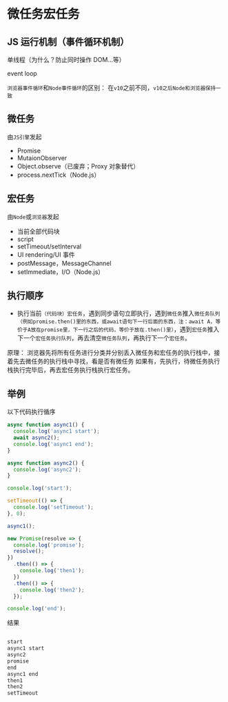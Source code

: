 # 微任务宏任务

## JS 运行机制（事件循环机制）

单线程（为什么？防止同时操作 DOM...等）

event loop

`浏览器事件循环`和`Node事件循环`的区别： 在`v10`之前不同，`v10之后Node和浏览器保持一致`

## 微任务

由`JS引擎`发起

- Promise
- MutaionObserver
- Object.observe（已废弃；Proxy 对象替代）
- process.nextTick（Node.js）

## 宏任务

由`Node`或`浏览器`发起

- 当前全部代码块
- script
- setTimeout/setInterval
- UI rendering/UI 事件
- postMessage，MessageChannel
- setImmediate，I/O（Node.js）

## 执行顺序

- 执行当前`（代码块）宏任务`，遇到同步语句立即执行，遇到`微任务`推入`微任务队列（例如promise.then()里的东西，或await语句下一行后面的东西，注：await A，等价于A放在promise里，下一行之后的代码，等价于放在.then()里）`，遇到`宏任务`推入下一个`宏任务执行队列`，再去清空`微任务队列`，再执行下一个`宏任务`。

原理： 浏览器先将所有任务进行分类并分别丢入微任务和宏任务的执行栈中，接着先去微任务的执行栈中寻找，看是否有微任务
如果有，先执行，待微任务执行栈执行完毕后，再去宏任务执行栈执行宏任务。

## 举例

以下代码执行循序

```js
async function async1() {
  console.log('async1 start');
  await async2();
  console.log('async1 end');
}

async function async2() {
  console.log('async2');
}

console.log('start');

setTimeout(() => {
  console.log('setTimeout');
}, 0);

async1();

new Promise(resolve => {
  console.log('promise');
  resolve();
})
  .then(() => {
    console.log('then1');
  })
  .then(() => {
    console.log('then2');
  });

console.log('end');
```

结果

```js

start
async1 start
async2
promise
end
async1 end
then1
then2
setTimeout

```
